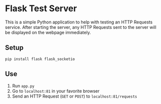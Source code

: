 # Flask Test Server

This is a simple Python application to help with testing an HTTP Requests service. After starting the server, any HTTP Requests sent to the server will be displayed on the webpage immediately.

## Setup
```shell
pip install flask flask_socketio
```

## Use
1. Run `app.py`
2. Go to `localhost:81` in your favorite browser
3. Send an HTTP Request (`GET` or `POST`) to `localhost:81/requests`

